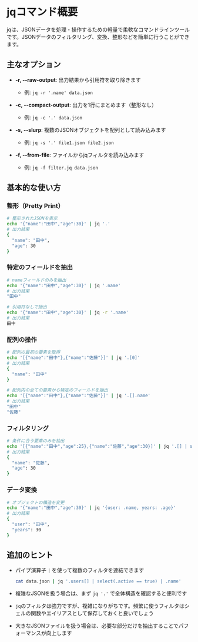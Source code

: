 # jqコマンド概要

jqは、JSONデータを処理・操作するための軽量で柔軟なコマンドラインツールです。JSONデータのフィルタリング、変換、整形などを簡単に行うことができます。

## 主なオプション

- **-r, --raw-output**: 出力結果から引用符を取り除きます
  - 例: `jq -r '.name' data.json`

- **-c, --compact-output**: 出力を1行にまとめます（整形なし）
  - 例: `jq -c '.' data.json`

- **-s, --slurp**: 複数のJSONオブジェクトを配列として読み込みます
  - 例: `jq -s '.' file1.json file2.json`

- **-f, --from-file**: ファイルからjqフィルタを読み込みます
  - 例: `jq -f filter.jq data.json`

## 基本的な使い方

### 整形（Pretty Print）
```bash
# 整形されたJSONを表示
echo '{"name":"田中","age":30}' | jq '.'
# 出力結果
{
  "name": "田中",
  "age": 30
}
```

### 特定のフィールドを抽出
```bash
# nameフィールドのみを抽出
echo '{"name":"田中","age":30}' | jq '.name'
# 出力結果
"田中"

# 引用符なしで抽出
echo '{"name":"田中","age":30}' | jq -r '.name'
# 出力結果
田中
```

### 配列の操作
```bash
# 配列の最初の要素を取得
echo '[{"name":"田中"},{"name":"佐藤"}]' | jq '.[0]'
# 出力結果
{
  "name": "田中"
}

# 配列内の全ての要素から特定のフィールドを抽出
echo '[{"name":"田中"},{"name":"佐藤"}]' | jq '.[].name'
# 出力結果
"田中"
"佐藤"
```

### フィルタリング
```bash
# 条件に合う要素のみを抽出
echo '[{"name":"田中","age":25},{"name":"佐藤","age":30}]' | jq '.[] | select(.age > 28)'
# 出力結果
{
  "name": "佐藤",
  "age": 30
}
```

### データ変換
```bash
# オブジェクトの構造を変更
echo '{"name":"田中","age":30}' | jq '{user: .name, years: .age}'
# 出力結果
{
  "user": "田中",
  "years": 30
}
```

## 追加のヒント

- パイプ演算子 `|` を使って複数のフィルタを連結できます
  ```bash
  cat data.json | jq '.users[] | select(.active == true) | .name'
  ```

- 複雑なJSONを扱う場合は、まず `jq '.'` で全体構造を確認すると便利です

- `jq`のフィルタは強力ですが、複雑になりがちです。頻繁に使うフィルタはシェルの関数やエイリアスとして保存しておくと良いでしょう

- 大きなJSONファイルを扱う場合は、必要な部分だけを抽出することでパフォーマンスが向上します
